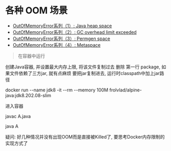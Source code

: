 # 各种 OOM 场景
- [OutOfMemoryError系列（1）: Java heap space](https://blog.csdn.net/renfufei/article/details/76350794)
- [OutOfMemoryError系列（2）: GC overhead limit exceeded](https://blog.csdn.net/renfufei/article/details/77585294)
- [OutOfMemoryError系列（3）: Permgen space](https://blog.csdn.net/renfufei/article/details/77994177#commentBox)
- [OutOfMemoryError系列（4）: Metaspace](https://blog.csdn.net/renfufei/article/details/78061354)

> 在容器中运行

创建Java容器, 并设置最大内存上限, 将该文件复制过去
删除 第一行 package, 如果文件依赖了三方jar, 就有点麻烦 要把jar复制进去, 运行时classpath中加上jar路径

docker run --name jdk8 -it --rm --memory 100M frolvlad/alpine-java:jdk8.202.08-slim

进入容器

javac A.java

java A

疑问: 好几种情况并没有出现OOM而是直接被Killed了, 要思考Docker内存限制的实现方式了
